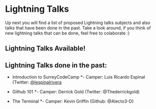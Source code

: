 # Lightning Talks

Up next you will find a list of proposed Lightning talks subjects and also talks that have been done in the past. Take a look around,
if you think of new lightning talks that can be done, feel free to colaborate :)

## Lightning Talks Available!



## Lightning Talks done in the past:

* Introduction to SurreyCodeCamp
*- Camper: Luis Ricardo Espinal (Twitter: [@lespinalrivera](https://www.twitter.com/lespinalrivera)

* Github 101
*- Camper: Derrick Gold (Twitter: <a ref="https://www.twitter.com/Thederrickgold">@Thederrickgold</a>)

* The Terminal
*- Camper: Kevin Griffin (Github: <a ref="https://github.com/Alecto3-D">@Alecto3-D</a>)
